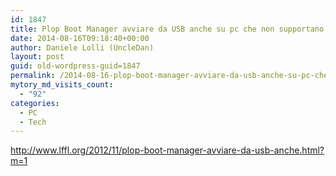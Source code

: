 ```yaml
---
id: 1847
title: Plop Boot Manager avviare da USB anche su pc che non supportano questa funzionalità
date: 2014-08-16T09:18:40+00:00
author: Daniele Lolli (UncleDan)
layout: post
guid: old-wordpress-guid=1847
permalink: /2014-08-16-plop-boot-manager-avviare-da-usb-anche-su-pc-che-non-supportano-questa-funzionalita.html
mytory_md_visits_count:
  - "92"
categories:
  - PC
  - Tech
---
```

http://www.lffl.org/2012/11/plop-boot-manager-avviare-da-usb-anche.html?m=1